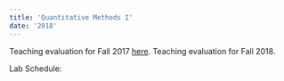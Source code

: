 ```yaml
---
title: 'Quantitative Methods I'
date: '2018'
---
```


Teaching evaluation for Fall 2017 [here](../files/qm1-eval-fa17.pdf "PDF").
Teaching evaluation for Fall 2018.

Lab Schedule: 
